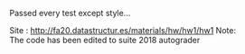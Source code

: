 Passed every test except style...

Site : http://fa20.datastructur.es/materials/hw/hw1/hw1 
Note:             
The code has been edited to suite 2018 autograder 
